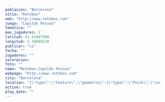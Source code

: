 ```yaml
---
poblacion: "Barcelona"
sitio: "Retobox"
web: "http://www.retobox.com"
juego: "Capitán Pessoa"
tematica: ""
max_jugadores: 2
latitud: 41.43947900
longitud: 2.19088530
publicar: "si"
fecha: ""
jugadores: ""
valoracion: 
foto: ""
name: "Retobox-Capitán Pessoa"
webpage: "http://www.retobox.com"
city: "Barcelona"
location: "{\"type\":\"Feature\",\"geometry\":{\"type\":\"Point\",\"coordinates\":[\"41,43947900\",\"2,19088530\"]}}"
active: true
play_date: ""
---
```

